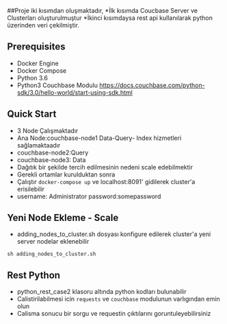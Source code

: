 ##Proje iki kısımdan oluşmaktadır,
*İlk kısımda Coucbase Server ve Clusterları oluşturulmuştur
*İkinci kısımdaysa rest api kullanılarak python üzerinden veri çekilmiştir.


## Prerequisites
* Docker Engine
* Docker Compose
* Python 3.6 
* Python3 Couchbase Modulu https://docs.couchbase.com/python-sdk/3.0/hello-world/start-using-sdk.html  

## Quick Start
* 3 Node Çalışmaktadır
* Ana Node:couchbase-node1 Data-Query- Index hizmetleri sağlamaktaadır
* couchbase-node2:Query
* couchbase-node3: Data 
* Dağıtık bir şekilde tercih edilmesinin nedeni scale edebilmektir
* Gerekli ortamlar kurulduktan sonra
* Çalıştır `docker-compose up` ve localhost:8091' gidilerek cluster'a erisilebilir
* username: Administrator password:somepassword


## Yeni Node Ekleme - Scale


* adding_nodes_to_cluster.sh dosyası konfigure edilerek cluster'a yeni server nodelar eklenebilir

```
sh adding_nodes_to_cluster.sh

```

## Rest Python

* python_rest_case2 klasoru altında python kodları bulunabilir
* Calistirilabilmesi icin `requests` ve `couchbase` modulunun varlıgından emin olun
* Calisma sonucu bir sorgu ve requestin çıktılarını goruntuleyebilirsiniz

